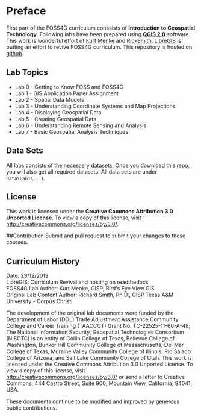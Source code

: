 # Preface
First part of the FOSS4G curriculum conssists of **Introduction to Geospatial Technology**. 
Following labs have been prepared using [**QGIS 2.8**](https://www.qgis.org) software. This work
is wonderful effort of [Kurt Menke](https://twitter.com/geomenke) and [RickSmith](https://github.com/RickSmith). 
[LibreGIS](https://github.com/libregis) is putting an effort to revive FOSS4G curriculum. This repository is hosted 
on [github](https://github.com/libregis/GST101).

## Lab Topics
+ Lab 0 - Getting to Know FOSS and FOSS4G
+ Lab 1 - GIS Application Paper Assignment
+ Lab 2 - Spatial Data Models
+ Lab 3 - Understanding Coordinate Systems and Map Projections
+ Lab 4 - Displaying Geospatial Data
+ Lab 5 - Creating Geospatial Data
+ Lab 6 - Understanding Remote Sensing and Analysis
+ Lab 7 - Basic Geospatial Analysis Techniques

## Data Sets
All labs consists of the necesasry datasets. Once you download this repo, you will also get all required datasets.
All data sets are under `Data\Lab1\...`). 


## License  
This work is licensed under the **Creative Commons Attribution 3.0 Unported License**.  To view a copy of this license, visit <http://creativecommons.org/licenses/by/3.0/>.

##Contribution
Submit and pull request to submit your changes to these courses. 

## Curriculum History
Date: 29/12/2019  
LibreGIS: Curriculum Revival and hosting on readthedocs  
FOSS4G Lab Author: Kurt Menke, GISP, Bird's Eye View GIS  
Original Lab Content Author:
Richard Smith, Ph.D., GISP
Texas A&M University - Corpus Christi

The development of the original lab documents were funded by the Department of Labor (DOL) Trade Adjustment Assistance Community College and Career Training (TAACCCT) Grant No.  TC-22525-11-60-A-48; The National Information Security, Geospatial Technologies Consortium (NISGTC) is an entity of Collin College of Texas, Bellevue College of Washington, Bunker Hill Community College of Massachusetts, Del Mar College of Texas, Moraine Valley Community College of Illinois, Rio Salado College of Arizona, and Salt Lake Community College of Utah.  This work is licensed under the Creative Commons Attribution 3.0 Unported License.  To view a copy of this license, visit <http://creativecommons.org/licenses/by/3.0/> or send a letter to Creative Commons, 444 Castro Street, Suite 900, Mountain View, California, 94041, USA.  

These documents continue to be modified and improved by generous public contributions.
